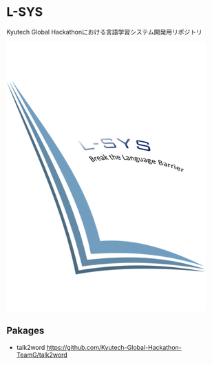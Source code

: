 # L-SYS
Kyutech Global Hackathonにおける言語学習システム開発用リポジトリ

![Logo](/image/logo.png)

## Pakages
* talk2word https://github.com/Kyutech-Global-Hackathon-TeamG/talk2word

